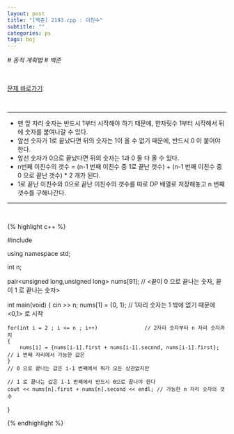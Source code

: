 ```yaml
---
layout: post
title: "[백준] 2193.cpp : 이친수"
subtitle: ""
categories: ps
tags: boj
---
```


*# 동적 계획법 # 백준*

<br>

[문제 바로가기](https://www.acmicpc.net/problem/2193)

<br>

---

- 맨 앞 자리 숫자는 반드시 1부터 시작해야 하기 때문에, 한자릿수 1부터 시작해서 뒤에 숫자를 붙여나갈 수 있다.
- 앞선 숫자가 1로 끝났다면 뒤의 숫자는 1이 올 수 없기 때문에, 반드시 0 이 붙어야 한다.
- 앞선 숫자가 0으로 끝났다면 뒤의 숫자는 1과 0 둘 다 올 수 있다.
- n번째 이친수의 갯수 = (n-1 번째 이친수 중 1로 끝난 갯수) + (n-1 번째 이친수 중 0 으로 끝난 갯수) * 2 개가 된다.
- 1로 끝난 이친수와 0으로 끝난 이친수의 갯수를 따로 DP 배열로 저장해놓고 n 번째 갯수를 구해나간다.

---
<br>

{% highlight c++ %}

#include <iostream>

using namespace std;

int n;

pair<unsigned long,unsigned long> nums[91];     // <끝이 0 으로 끝나는 숫자, 끝이 1 로 끝나는 숫자>

int main(void)
{
    cin >> n;
    nums[1] = {0, 1};                           // 1자리 숫자는 1 밖에 없기 때문에 <0,1> 로 시작
    
    for(int i = 2 ; i <= n ; i++)               // 2자리 숫자부터 n 자리 숫자까지
    {
        nums[i] = {nums[i-1].first + nums[i-1].second, nums[i-1].first};    // i 번째 자리에서 가능한 값은
    }                                                                       // 0 으로 끝나는 값은 i-1 번째에서 뭐가 오든 상관없지만
                                                                            // 1 로 끝나는 값은 i-1 번째에서 반드시 0으로 끝나야 한다
    cout << nums[n].first + nums[n].second << endl; // 가능한 n 자리 숫자의 갯수
}

{% endhighlight %}

